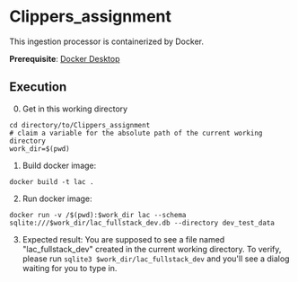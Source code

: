 # Clippers_assignment

This ingestion processor is containerized by Docker.

**Prerequisite**: [Docker Desktop](https://www.docker.com/products/docker-desktop/)

## Execution

0. Get in this working directory
```
cd directory/to/Clippers_assignment
# claim a variable for the absolute path of the current working directory
work_dir=$(pwd)
```

1. Build docker image:
```
docker build -t lac .
```

2. Run docker image:
```
docker run -v /$(pwd):$work_dir lac --schema sqlite:///$work_dir/lac_fullstack_dev.db --directory dev_test_data
```

3. Expected result:
You are supposed to see a file named "lac_fullstack_dev" created in the current working directory. To verify, please run `sqlite3 $work_dir/lac_fullstack_dev` and you'll see a dialog waiting for you to type in.